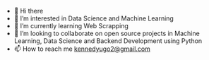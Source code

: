 - 👋 Hi there
- 👀 I’m interested in Data Science and Machine Learning
- 🌱 I’m currently learning Web Scrapping
- 💞️ I’m looking to collaborate on open source projects in Machine Learning, Data Science and Backend Development using Python
- 📫 How to reach me kennedyugo2@gmail.com

<!---
kvngdre/kvngdre is a ✨ special ✨ repository because its `README.md` (this file) appears on your GitHub profile.
You can click the Preview link to take a look at your changes.
--->
